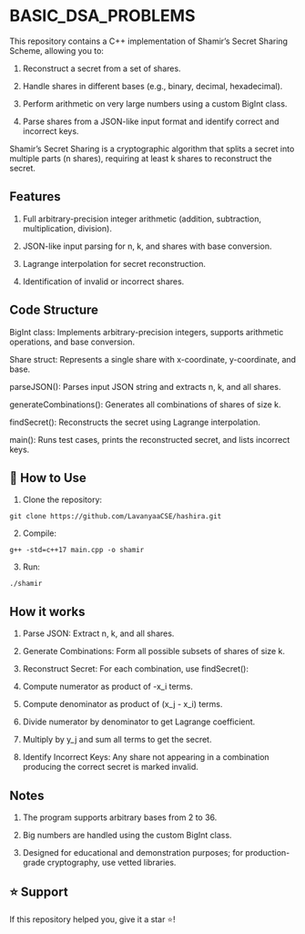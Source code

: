 # BASIC_DSA_PROBLEMS

This repository contains a C++ implementation of Shamir’s Secret Sharing Scheme, allowing you to:

1. Reconstruct a secret from a set of shares.

2. Handle shares in different bases (e.g., binary, decimal, hexadecimal).

3. Perform arithmetic on very large numbers using a custom BigInt class.

4. Parse shares from a JSON-like input format and identify correct and incorrect keys.

Shamir’s Secret Sharing is a cryptographic algorithm that splits a secret into multiple parts (n shares), requiring at least k shares to reconstruct the secret.

## Features
1. Full arbitrary-precision integer arithmetic (addition, subtraction, multiplication, division).

2. JSON-like input parsing for n, k, and shares with base conversion.

3. Lagrange interpolation for secret reconstruction.

4. Identification of invalid or incorrect shares.

## Code Structure

BigInt class: Implements arbitrary-precision integers, supports arithmetic operations, and base conversion.

Share struct: Represents a single share with x-coordinate, y-coordinate, and base.

parseJSON(): Parses input JSON string and extracts n, k, and all shares.

generateCombinations(): Generates all combinations of shares of size k.

findSecret(): Reconstructs the secret using Lagrange interpolation.

main(): Runs test cases, prints the reconstructed secret, and lists incorrect keys.

## 📌 How to Use

1. Clone the repository:

```
git clone https://github.com/LavanyaaCSE/hashira.git
```
2. Compile:

```
g++ -std=c++17 main.cpp -o shamir
```
3. Run:

```
./shamir
```

## How it works

1. Parse JSON: Extract n, k, and all shares.

2. Generate Combinations: Form all possible subsets of shares of size k.

3. Reconstruct Secret: For each combination, use findSecret():

4. Compute numerator as product of -x_i terms.

5. Compute denominator as product of (x_j - x_i) terms.

6. Divide numerator by denominator to get Lagrange coefficient.

7. Multiply by y_j and sum all terms to get the secret.

8. Identify Incorrect Keys: Any share not appearing in a combination producing the correct secret is marked invalid.

## Notes

1. The program supports arbitrary bases from 2 to 36.

2. Big numbers are handled using the custom BigInt class.

3. Designed for educational and demonstration purposes; for production-grade cryptography, use vetted libraries.

## ⭐ Support
If this repository helped you, give it a star ⭐!

